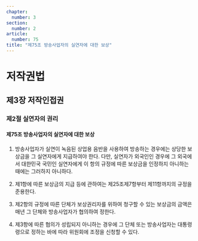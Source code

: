 ```yaml
---
chapter:
  number: 3
section:
  number: 2
article:
  number: 75
title: "제75조 방송사업자의 실연자에 대한 보상"
---
```

# 저작권법

## 제3장 저작인접권

### 제2절 실연자의 권리

#### 제75조 방송사업자의 실연자에 대한 보상

1. 방송사업자가 실연이 녹음된 상업용 음반을 사용하여 방송하는 경우에는 상당한 보상금을 그 실연자에게 지급하여야 한다. 다만, 실연자가 외국인인 경우에 그 외국에서 대한민국 국민인 실연자에게 이 항의 규정에 따른 보상금을 인정하지 아니하는 때에는 그러하지 아니하다.

2. 제1항에 따른 보상금의 지급 등에 관하여는 제25조제7항부터 제11항까지의 규정을 준용한다.

3. 제2항의 규정에 따른 단체가 보상권리자를 위하여 청구할 수 있는 보상금의 금액은 매년 그 단체와 방송사업자가 협의하여 정한다.

4. 제3항에 따른 협의가 성립되지 아니하는 경우에 그 단체 또는 방송사업자는 대통령령으로 정하는 바에 따라 위원회에 조정을 신청할 수 있다.
